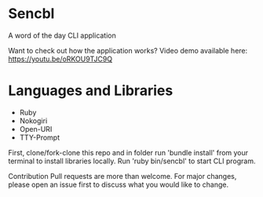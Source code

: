 # Sencbl
A word of the day CLI application

Want to check out how the application works? Video demo available here: https://youtu.be/oRKOU9TJC9Q

# Languages and Libraries
- Ruby
- Nokogiri
- Open-URI
- TTY-Prompt

First, clone/fork-clone this repo and in folder run 'bundle install' from your terminal to install libraries locally. Run 'ruby bin/sencbl' to start CLI program. 

Contribution
Pull requests are more than welcome. For major changes, please open an issue first to discuss what you would like to change.
